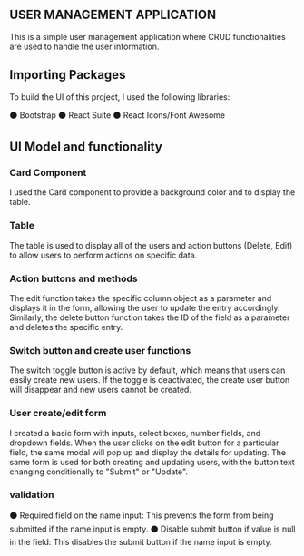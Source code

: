 ## USER MANAGEMENT APPLICATION <a id=section1></a>

This is a simple user management application where CRUD functionalities are used to handle the user information.


##  Importing Packages  <a id=section2></a>

To build the UI of this project, I used the following libraries:

⚫ Bootstrap
⚫ React Suite
⚫ React Icons/Font Awesome

## UI Model and functionality<a id=section3></a>


###  Card Component <a id=section301></a>

I used the Card component to provide a background color and to display the table.

### Table <a id=section302></a>

The table is used to display all of the users and action buttons (Delete, Edit) to allow users to perform actions on specific data.

### Action buttons and methods <a id=section303></a>

The edit function takes the specific column object as a parameter and displays it in the form, allowing the user to update the entry accordingly. Similarly, the delete button function takes the ID of the field as a parameter and deletes the specific entry.

### Switch button and create user functions <a id=section304></a>

The switch toggle button is active by default, which means that users can easily create new users. If the toggle is deactivated, the create user button will disappear and new users cannot be created.

### User create/edit form <a id=section305></a>

I created a basic form with inputs, select boxes, number fields, and dropdown fields. When the user clicks on the edit button for a particular field, the same modal will pop up and display the details for updating. The same form is used for both creating and updating users, with the button text changing conditionally to "Submit" or "Update".

### validation<a id=section306></a>

⚫ Required field on the name input: This prevents the form from being submitted if the name input is empty.
⚫ Disable submit button if value is null in the field: This disables the submit button if the name input is empty.
